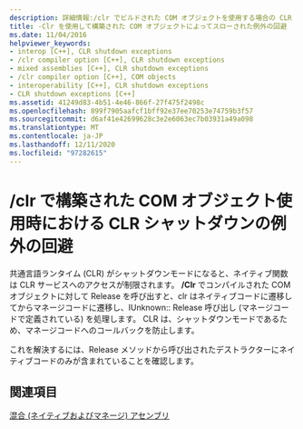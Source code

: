 ```yaml
---
description: 詳細情報:/clr でビルドされた COM オブジェクトを使用する場合の CLR シャットダウンでの例外の回避
title: -Clr を使用して構築された COM オブジェクトによってスローされた例外の回避
ms.date: 11/04/2016
helpviewer_keywords:
- interop [C++], CLR shutdown exceptions
- /clr compiler option [C++], CLR shutdown exceptions
- mixed assemblies [C++], CLR shutdown exceptions
- /clr compiler option [C++], COM objects
- interoperability [C++], CLR shutdown exceptions
- CLR shutdown exceptions [C++]
ms.assetid: 41249d83-4b51-4e46-866f-27f475f2498c
ms.openlocfilehash: 899f7905aafcf1bff92e37ee70253e74759b3f57
ms.sourcegitcommit: d6af41e42699628c3e2e6063ec7b03931a49a098
ms.translationtype: MT
ms.contentlocale: ja-JP
ms.lasthandoff: 12/11/2020
ms.locfileid: "97282615"
---
```

# <a name="avoiding-exceptions-on-clr-shutdown-when-consuming-com-objects-built-with-clr"></a>/clr で構築された COM オブジェクト使用時における CLR シャットダウンの例外の回避

共通言語ランタイム (CLR) がシャットダウンモードになると、ネイティブ関数は CLR サービスへのアクセスが制限されます。 **/Clr** でコンパイルされた COM オブジェクトに対して Release を呼び出すと、clr はネイティブコードに遷移してからマネージコードに遷移し、IUnknown:: Release 呼び出し (マネージコードで定義されている) を処理します。 CLR は、シャットダウンモードであるため、マネージコードへのコールバックを防止します。

これを解決するには、Release メソッドから呼び出されたデストラクターにネイティブコードのみが含まれていることを確認します。

## <a name="see-also"></a>関連項目

[混合 (ネイティブおよびマネージ) アセンブリ](../dotnet/mixed-native-and-managed-assemblies.md)
